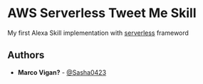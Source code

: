 <!--
title: AWS Serverless Tweet Me Skill example in NodeJS
description: My first Alexa Skill
layout: Doc
## Authors
Marco Vigan?
-->
# AWS Serverless Tweet Me Skill
My first Alexa Skill implementation with [serverless](http://serverless.com/) frameword
## Authors
* **Marco Vigan?** - [@Sasha0423](https://twitter.com/Sasha0423)